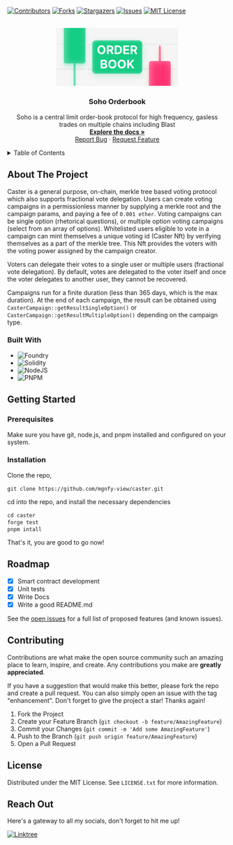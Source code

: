<!-- PROJECT SHIELDS -->
[![Contributors][contributors-shield]][contributors-url]
[![Forks][forks-shield]][forks-url]
[![Stargazers][stars-shield]][stars-url]
[![Issues][issues-shield]][issues-url]
[![MIT License][license-shield]][license-url]


<!-- PROJECT LOGO -->
<br />
<div align="center">
  <a href="https://github.com/mgnfy-view/soho-orderbook">
    <img src="images/icon.png" alt="Logo" width="280">
  </a>

  <h3 align="center">Soho Orderbook</h3>

  <p align="center">
    Soho is a central limit order-book protocol for high frequency, gasless trades on multiple chains including Blast
    <br />
    <a href="https://github.com/mgnfy-view/soho-orderbook/tree/main/docs"><strong>Explore the docs »</strong></a>
    <br />
    <a href="https://github.com/mgnfy-view/soho-orderbook/issues/new?labels=bug&template=bug-report---.md">Report Bug</a>
    ·
    <a href="https://github.com/mgnfy-view/soho-orderbook/issues/new?labels=enhancement&template=feature-request---.md">Request Feature</a>
  </p>
</div>


<!-- TABLE OF CONTENTS -->
<details>
  <summary>Table of Contents</summary>
  <ol>
    <li>
      <a href="#about-the-project">About The Project</a>
      <ul>
        <li><a href="#built-with">Built With</a></li>
      </ul>
    </li>
    <li>
      <a href="#getting-started">Getting Started</a>
      <ul>
        <li><a href="#prerequisites">Prerequisites</a></li>
        <li><a href="#installation">Installation</a></li>
      </ul>
    </li>
    <li><a href="#roadmap">Roadmap</a></li>
    <li><a href="#contributing">Contributing</a></li>
    <li><a href="#license">License</a></li>
    <li><a href="#contact">Contact</a></li>
  </ol>
</details>


<!-- ABOUT THE PROJECT -->
## About The Project

Caster is a general purpose, on-chain, merkle tree based voting protocol which also supports fractional vote delegation. Users can create voting campaigns in a permissionless manner by supplying a merkle root and the campaign params, and paying a fee of `0.001 ether`. Voting campaigns can be single option (rhetorical questions), or multiple option voting campaigns (select from an array of options). Whitelisted users eligible to vote in a campaign can mint themselves a unique voting id (Caster Nft) by verifying themselves as a part of the merkle tree. This Nft provides the voters with the voting power assigned by the campaign creator.

Voters can delegate their votes to a single user or multiple users (fractional vote delegation). By default, votes are delegated to the voter itself and once the voter delegates to another user, they cannot be recovered.

Campaigns run for a finite duration (less than 365 days, which is the max duration). At the end of each campaign, the result can be obtained using `CasterCampaign::getResultSingleOption()` or `CasterCampaign::getResultMultipleOption()` depending on the campaign type.

### Built With

- ![Foundry](https://img.shields.io/badge/-FOUNDRY-%23323330.svg?style=for-the-badge)
- ![Solidity](https://img.shields.io/badge/Solidity-%23363636.svg?style=for-the-badge&logo=solidity&logoColor=white)
- ![NodeJS](https://img.shields.io/badge/node.js-6DA55F?style=for-the-badge&logo=node.js&logoColor=white)
- ![PNPM](https://img.shields.io/badge/pnpm-%234a4a4a.svg?style=for-the-badge&logo=pnpm&logoColor=f69220)


<!-- GETTING STARTED -->
## Getting Started

### Prerequisites

Make sure you have git, node.js, and pnpm installed and configured on your system.

### Installation

Clone the repo,

```shell
git clone https://github.com/mgnfy-view/caster.git
```

cd into the repo, and install the necessary dependencies

```shell
cd caster
forge test
pnpm intall
```

That's it, you are good to go now!


<!-- ROADMAP -->
## Roadmap

- [x] Smart contract development
- [x] Unit tests
- [x] Write Docs
- [x] Write a good README.md

See the [open issues](https://github.com/mgnfy-view/caster/issues) for a full list of proposed features (and known issues).


<!-- CONTRIBUTING -->
## Contributing

Contributions are what make the open source community such an amazing place to learn, inspire, and create. Any contributions you make are **greatly appreciated**.

If you have a suggestion that would make this better, please fork the repo and create a pull request. You can also simply open an issue with the tag "enhancement".
Don't forget to give the project a star! Thanks again!

1. Fork the Project
2. Create your Feature Branch (`git checkout -b feature/AmazingFeature`)
3. Commit your Changes (`git commit -m 'Add some AmazingFeature'`)
4. Push to the Branch (`git push origin feature/AmazingFeature`)
5. Open a Pull Request


<!-- LICENSE -->
## License

Distributed under the MIT License. See `LICENSE.txt` for more information.


<!-- CONTACT -->
## Reach Out

Here's a gateway to all my socials, don't forget to hit me up!

[![Linktree](https://img.shields.io/badge/linktree-1de9b6?style=for-the-badge&logo=linktree&logoColor=white)][linktree-url]


<!-- MARKDOWN LINKS & IMAGES -->
<!-- https://www.markdownguide.org/basic-syntax/#reference-style-links -->
[contributors-shield]: https://img.shields.io/github/contributors/mgnfy-view/caster.svg?style=for-the-badge
[contributors-url]: https://github.com/mgnfy-view/caster/graphs/contributors
[forks-shield]: https://img.shields.io/github/forks/mgnfy-view/caster.svg?style=for-the-badge
[forks-url]: https://github.com/mgnfy-view/caster/network/members
[stars-shield]: https://img.shields.io/github/stars/mgnfy-view/caster.svg?style=for-the-badge
[stars-url]: https://github.com/mgnfy-view/caster/stargazers
[issues-shield]: https://img.shields.io/github/issues/mgnfy-view/caster.svg?style=for-the-badge
[issues-url]: https://github.com/mgnfy-view/caster/issues
[license-shield]: https://img.shields.io/github/license/mgnfy-view/caster.svg?style=for-the-badge
[license-url]: https://github.com/mgnfy-view/caster/blob/master/LICENSE.txt
[linktree-url]: https://linktr.ee/mgnfy.view